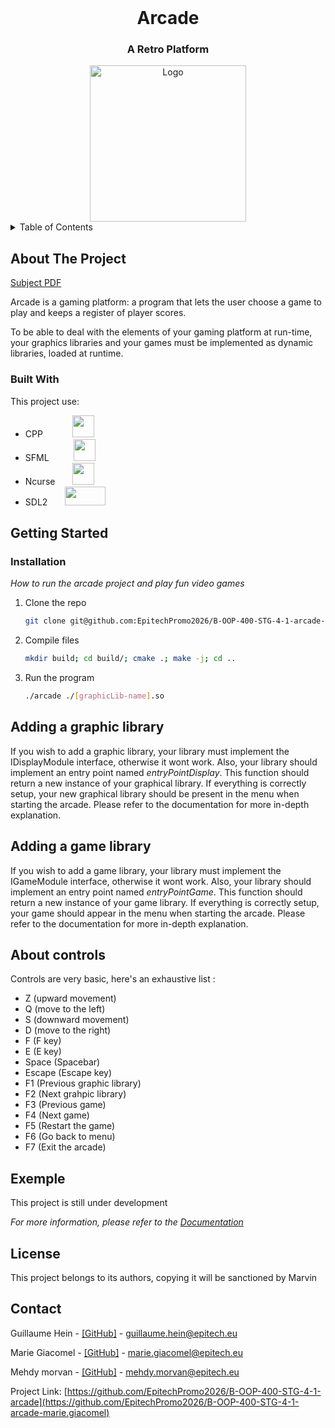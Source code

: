 <!-- PROJECT LOGO -->
<br />
<div align="center">

  <h1 align="center">Arcade</h1>
  <h3 align="center">A Retro Platform</h3>

  <img src="https://static.vecteezy.com/system/resources/thumbnails/002/185/779/small/arcade-neon-signs-style-text-free-vector.jpg" alt="Logo" width="250" height="250">
</div>


<!-- TABLE OF CONTENTS -->
<details>
  <summary>Table of Contents</summary>
  <ol>
    <li>
      <a href="#about-the-project">About The Project</a>
      <ul>
        <li><a href="#built-with">Built With</a></li>
      </ul>
    </li>
    <li>
      <a href="#getting-started">Getting Started</a>
      <ul>
        <li><a href="#installation">Installation</a></li>
      </ul>
    </li>
    <li><a href="#usage">Exemple</a></li>
    <li><a href="#license">License</a></li>
    <li><a href="#contact">Contact</a></li>
  </ol>
</details>



<!-- ABOUT THE PROJECT -->
## About The Project

[Subject PDF](https://intra.epitech.eu/module/2022/B-OOP-400/STG-4-1/acti-591517/project/file/B-OOP-400_arcade.pdf)

<p align="left">Arcade is a gaming platform: a program that lets the user choose a game to play and keeps a register of player scores.</p>
<p align="left">To be able to deal with the elements of your gaming platform at run-time, your graphics libraries and your games must be implemented as dynamic libraries, loaded at runtime.</p>


### Built With

This project use:


* CPP &nbsp;&nbsp;&nbsp;&nbsp;&nbsp;&nbsp;&nbsp;&nbsp;&nbsp;&nbsp;&nbsp;[<img src="https://upload.wikimedia.org/wikipedia/commons/thumb/1/18/ISO_C%2B%2B_Logo.svg/1822px-ISO_C%2B%2B_Logo.svg.png" width="35" height="35" />](https://fr.wikipedia.org/wiki/C%2B%2B)
* SFML&nbsp;&nbsp;&nbsp;&nbsp;&nbsp;&nbsp;&nbsp;&nbsp;&nbsp;&nbsp;[<img src="https://upload.wikimedia.org/wikipedia/commons/thumb/a/a0/SFML_Logo.svg/1200px-SFML_Logo.svg.png" width="35" height="35" />](https://www.sfml-dev.org/index-fr.php)
* Ncurse&nbsp;&nbsp;&nbsp;&nbsp;&nbsp;&nbsp;&nbsp;[<img src="https://avatars.githubusercontent.com/u/15212165?v=4&s=160" width="35" height="35" />](https://fr.wikipedia.org/wiki/Ncurses)
* SDL2&nbsp;&nbsp;&nbsp;&nbsp;&nbsp;&nbsp; [<img src="https://upload.wikimedia.org/wikipedia/commons/thumb/1/16/Simple_DirectMedia_Layer%2C_Logo.svg/800px-Simple_DirectMedia_Layer%2C_Logo.svg.png" width="65" height="30" />](https://discourse.libsdl.org/)



<!-- GETTING STARTED -->
## Getting Started

### Installation

_How to run the arcade project and play fun video games_

1. Clone the repo
   ```sh
   git clone git@github.com:EpitechPromo2026/B-OOP-400-STG-4-1-arcade-marie.giacomel.git
   ```
2. Compile files
   ```sh
   mkdir build; cd build/; cmake .; make -j; cd ..
   ```
3. Run the program
   ```sh
   ./arcade ./[graphicLib-name].so
   ```

<!-- ADDING A LIB -->
## Adding a graphic library
If you wish to add a graphic library, your library must implement the IDisplayModule interface, otherwise it wont work.
Also, your library should implement an entry point named *entryPointDisplay*.
This function should return a new instance of your graphical library.
If everything is correctly setup, your new graphical library should be present in the menu when starting the arcade.
Please refer to the documentation for more in-depth explanation.

## Adding a game library
If you wish to add a game library, your library must implement the IGameModule interface, otherwise it wont work.
Also, your library should implement an entry point named *entryPointGame*.
This function should return a new instance of your game library.
If everything is correctly setup, your game should appear in the menu when starting the arcade.
Please refer to the documentation for more in-depth explanation.

<!-- Controls -->
## About controls
Controls are very basic, here's an exhaustive list :
- Z (upward movement)
- Q (move to the left)
- S (downward movement)
- D (move to the right)
- F (F key)
- E (E key)
- Space (Spacebar)
- Escape (Escape key)
- F1 (Previous graphic library)
- F2 (Next grahpic library)
- F3 (Previous game)
- F4 (Next game)
- F5 (Restart the game)
- F6 (Go back to menu)
- F7 (Exit the arcade)

<!-- USAGE EXAMPLES -->
## Exemple

This project is still under development

_For more information, please refer to the [Documentation](https://example.com)_



<!-- LICENSE -->
## License

This project belongs to its authors, copying it will be sanctioned by Marvin



<!-- CONTACT -->
## Contact

Guillaume Hein - [[GitHub]](https://github.com/Thyodas) - guillaume.hein@epitech.eu

Marie Giacomel - [[GitHub]](https://github.com/Sauterelle57) - marie.giacomel@epitech.eu

Mehdy morvan - [[GitHub]](https://github.com/iMeaNz) - mehdy.morvan@epitech.eu

Project Link: [https://github.com/EpitechPromo2026/B-OOP-400-STG-4-1-arcade](https://github.com/EpitechPromo2026/B-OOP-400-STG-4-1-arcade-marie.giacomel)


<!-- MARKDOWN LINKS & IMAGES -->
[Sfml]: https://upload.wikimedia.org/wikipedia/commons/thumb/b/bf/SFML2.svg/1200px-SFML2.svg.png
[Sfml-url]: https://www.sfml-dev.org/index-fr.php
[Ncurse]: https://terminalroot.com.br/assets/img/cpp/ncurses.jpg
[Ncurse-url]: https://fr.wikipedia.org/wiki/Ncurses
